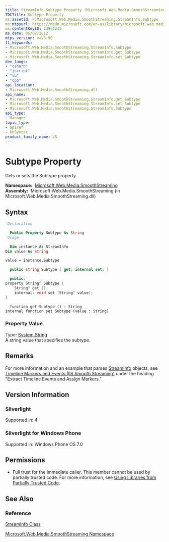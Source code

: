 ```yaml
---
title: StreamInfo.Subtype Property (Microsoft.Web.Media.SmoothStreaming)
TOCTitle: Subtype Property
ms:assetid: P:Microsoft.Web.Media.SmoothStreaming.StreamInfo.Subtype
ms:mtpsurl: https://msdn.microsoft.com/en-us/library/microsoft.web.media.smoothstreaming.streaminfo.subtype(v=VS.90)
ms:contentKeyID: 23961212
ms.date: 05/02/2012
mtps_version: v=VS.90
f1_keywords:
- Microsoft.Web.Media.SmoothStreaming.StreamInfo.Subtype
- Microsoft.Web.Media.SmoothStreaming.StreamInfo.get_Subtype
- Microsoft.Web.Media.SmoothStreaming.StreamInfo.set_Subtype
dev_langs:
- "csharp"
- "jscript"
- "vb"
- "cpp"
api_location:
- Microsoft.Web.Media.SmoothStreaming.dll
api_name:
- Microsoft.Web.Media.SmoothStreaming.StreamInfo.get_Subtype
- Microsoft.Web.Media.SmoothStreaming.StreamInfo.set_Subtype
- Microsoft.Web.Media.SmoothStreaming.StreamInfo.Subtype
api_type:
- Managed
topic_type:
- apiref
- kbSyntax
product_family_name: VS
---
```


# Subtype Property

Gets or sets the Subtype property.

**Namespace:**  [Microsoft.Web.Media.SmoothStreaming](microsoft-web-media-smoothstreaming-namespace_1.md)  
**Assembly:**  Microsoft.Web.Media.SmoothStreaming (in Microsoft.Web.Media.SmoothStreaming.dll)

## Syntax

```vb
'Declaration

  Public Property Subtype As String
'Usage

  Dim instance As StreamInfo
Dim value As String

value = instance.Subtype
```

```csharp
  public string Subtype { get; internal set; }
```

```cpp
  public:
property String^ Subtype {
    String^ get ();
    internal: void set (String^ value);
}
```

```jscript
  function get Subtype () : String
internal function set Subtype (value : String)
```

### Property Value

Type: [System.String](https://msdn.microsoft.com/library/s1wwdcbf)  
A string value that specifies the subtype.  

## Remarks

For more information and an example that parses [StreamInfo](streaminfo-class-microsoft-web-media-smoothstreaming_1.md) objects, see [Timeline Markers and Events (IIS Smooth Streaming)](timeline-markers-and-events.md) under the heading "Extract Timeline Events and Assign Markers."

## Version Information

### Silverlight

Supported in: 4  

### Silverlight for Windows Phone

Supported in: Windows Phone OS 7.0  

## Permissions

  - Full trust for the immediate caller. This member cannot be used by partially trusted code. For more information, see [Using Libraries from Partially Trusted Code](https://msdn.microsoft.com/library/8skskf63).

## See Also

### Reference

[StreamInfo Class](streaminfo-class-microsoft-web-media-smoothstreaming_1.md)

[Microsoft.Web.Media.SmoothStreaming Namespace](microsoft-web-media-smoothstreaming-namespace_1.md)

